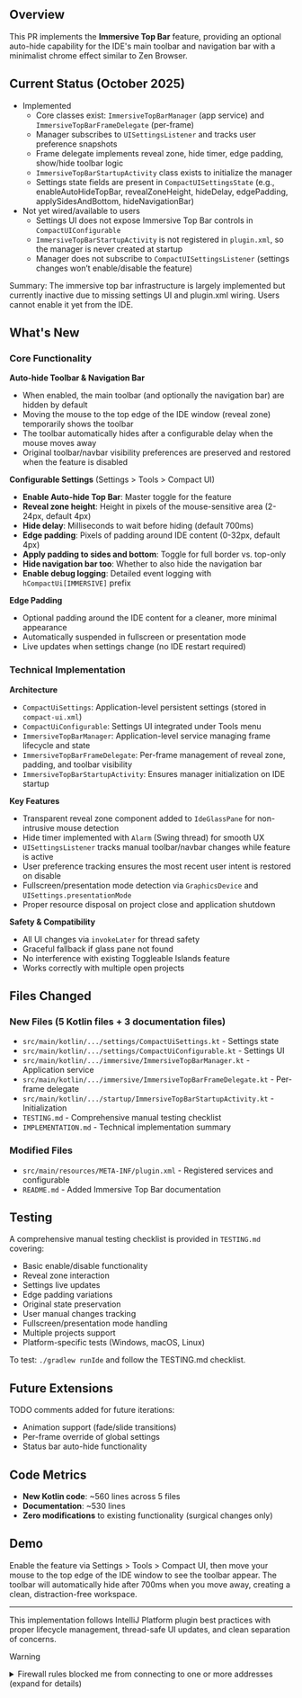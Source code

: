 ## Overview

This PR implements the **Immersive Top Bar** feature, providing an optional auto-hide capability for the IDE's main toolbar and navigation bar with a minimalist chrome effect similar to Zen Browser.

## Current Status (October 2025)

- Implemented
  - Core classes exist: `ImmersiveTopBarManager` (app service) and `ImmersiveTopBarFrameDelegate` (per-frame)
  - Manager subscribes to `UISettingsListener` and tracks user preference snapshots
  - Frame delegate implements reveal zone, hide timer, edge padding, show/hide toolbar logic
  - `ImmersiveTopBarStartupActivity` class exists to initialize the manager
  - Settings state fields are present in `CompactUISettingsState` (e.g., enableAutoHideTopBar, revealZoneHeight, hideDelay, edgePadding, applySidesAndBottom, hideNavigationBar)
- Not yet wired/available to users
  - Settings UI does not expose Immersive Top Bar controls in `CompactUIConfigurable`
  - `ImmersiveTopBarStartupActivity` is not registered in `plugin.xml`, so the manager is never created at startup
  - Manager does not subscribe to `CompactUISettingsListener` (settings changes won’t enable/disable the feature)

Summary: The immersive top bar infrastructure is largely implemented but currently inactive due to missing settings UI and plugin.xml wiring. Users cannot enable it yet from the IDE.

## What's New

### Core Functionality

**Auto-hide Toolbar & Navigation Bar**
- When enabled, the main toolbar (and optionally the navigation bar) are hidden by default
- Moving the mouse to the top edge of the IDE window (reveal zone) temporarily shows the toolbar
- The toolbar automatically hides after a configurable delay when the mouse moves away
- Original toolbar/navbar visibility preferences are preserved and restored when the feature is disabled

**Configurable Settings** (Settings > Tools > Compact UI)
- **Enable Auto-hide Top Bar**: Master toggle for the feature
- **Reveal zone height**: Height in pixels of the mouse-sensitive area (2-24px, default 4px)
- **Hide delay**: Milliseconds to wait before hiding (default 700ms)
- **Edge padding**: Pixels of padding around IDE content (0-32px, default 4px)
- **Apply padding to sides and bottom**: Toggle for full border vs. top-only
- **Hide navigation bar too**: Whether to also hide the navigation bar
- **Enable debug logging**: Detailed event logging with `hCompactUi[IMMERSIVE]` prefix

**Edge Padding**
- Optional padding around the IDE content for a cleaner, more minimal appearance
- Automatically suspended in fullscreen or presentation mode
- Live updates when settings change (no IDE restart required)

### Technical Implementation

**Architecture**
- `CompactUiSettings`: Application-level persistent settings (stored in `compact-ui.xml`)
- `CompactUiConfigurable`: Settings UI integrated under Tools menu
- `ImmersiveTopBarManager`: Application-level service managing frame lifecycle and state
- `ImmersiveTopBarFrameDelegate`: Per-frame management of reveal zone, padding, and toolbar visibility
- `ImmersiveTopBarStartupActivity`: Ensures manager initialization on IDE startup

**Key Features**
- Transparent reveal zone component added to `IdeGlassPane` for non-intrusive mouse detection
- Hide timer implemented with `Alarm` (Swing thread) for smooth UX
- `UISettingsListener` tracks manual toolbar/navbar changes while feature is active
- User preference tracking ensures the most recent user intent is restored on disable
- Fullscreen/presentation mode detection via `GraphicsDevice` and `UISettings.presentationMode`
- Proper resource disposal on project close and application shutdown

**Safety & Compatibility**
- All UI changes via `invokeLater` for thread safety
- Graceful fallback if glass pane not found
- No interference with existing Toggleable Islands feature
- Works correctly with multiple open projects

## Files Changed

### New Files (5 Kotlin files + 3 documentation files)
- `src/main/kotlin/.../settings/CompactUiSettings.kt` - Settings state
- `src/main/kotlin/.../settings/CompactUiConfigurable.kt` - Settings UI
- `src/main/kotlin/.../immersive/ImmersiveTopBarManager.kt` - Application service
- `src/main/kotlin/.../immersive/ImmersiveTopBarFrameDelegate.kt` - Per-frame delegate
- `src/main/kotlin/.../startup/ImmersiveTopBarStartupActivity.kt` - Initialization
- `TESTING.md` - Comprehensive manual testing checklist
- `IMPLEMENTATION.md` - Technical implementation summary

### Modified Files
- `src/main/resources/META-INF/plugin.xml` - Registered services and configurable
- `README.md` - Added Immersive Top Bar documentation

## Testing

A comprehensive manual testing checklist is provided in `TESTING.md` covering:
- Basic enable/disable functionality
- Reveal zone interaction
- Settings live updates
- Edge padding variations
- Original state preservation
- User manual changes tracking
- Fullscreen/presentation mode handling
- Multiple projects support
- Platform-specific tests (Windows, macOS, Linux)

To test: `./gradlew runIde` and follow the TESTING.md checklist.

## Future Extensions

TODO comments added for future iterations:
- Animation support (fade/slide transitions)
- Per-frame override of global settings
- Status bar auto-hide functionality

## Code Metrics

- **New Kotlin code**: ~560 lines across 5 files
- **Documentation**: ~530 lines
- **Zero modifications** to existing functionality (surgical changes only)

## Demo

Enable the feature via Settings > Tools > Compact UI, then move your mouse to the top edge of the IDE window to see the toolbar appear. The toolbar will automatically hide after 700ms when you move away, creating a clean, distraction-free workspace.

---

This implementation follows IntelliJ Platform plugin best practices with proper lifecycle management, thread-safe UI updates, and clean separation of concerns.

> [!WARNING]
>
> <details>
> <summary>Firewall rules blocked me from connecting to one or more addresses (expand for details)</summary>
>
> #### I tried to connect to the following addresses, but was blocked by firewall rules:
>
> - `cache-redirector.jetbrains.com`
    >   - Triggering command: `/usr/lib/jvm/temurin-17-jdk-amd64/bin/java --add-opens=java.base/java.lang=ALL-UNNAMED --add-opens=java.base/java.lang.invoke=ALL-UNNAMED --add-opens=java.base/java.util=ALL-UNNAMED --add-opens=java.prefs/java.util.prefs=ALL-UNNAMED --add-exports=jdk.compiler/com.sun.tools.javac.api=ALL-UNNAMED --add-exports=jdk.compiler/com.sun.tools.javac.util=ALL-UNNAMED --add-opens=java.base/java.util=ALL-UNNAMED --add-opens=java.prefs/java.util.prefs=ALL-UNNAMED --add-opens=java.base/java.nio.charset=ALL-UNNAMED --add-opens=java.base/java.net=ALL-UNNAMED --add-opens=java.base/java.util.concurrent=ALL-UNNAMED --add-opens=java.base/java.util.concurrent.atomic=ALL-UNNAMED --add-opens=java.xml/javax.xml.namespace=ALL-UNNAMED -XX:MaxMetaspaceSize=384m -XX:+HeapDumpOnOutOfMemoryError -Xms256m -Xmx512m -Dfile.encoding=UTF-8 -Duser.country -Duser.language=en -Duser.variant -cp /home/REDACTED/.gradle/wrapper/dists/gradle-9.0.0-bin/d6wjpkvcgsg3oed0qlfss3wgl/gradle-9.0.0/lib/gradle-daemon-main-9.0.0.jar -javaagent:/home/REDACTED/.gradle/wrapper/dists/gradle-9.0.0-bin/d6wjpkvcgsg3oed0qlfss3wgl/gradle-9.0.0/lib/agents/gradle-instrumentation-agent-9.0.0.jar org.gradle.launcher.daemon.bootstrap.GradleDaemon 9.0.0` (dns block)
> - `download.jetbrains.com`
    >   - Triggering command: `/usr/lib/jvm/temurin-17-jdk-amd64/bin/java --add-opens=java.base/java.lang=ALL-UNNAMED --add-opens=java.base/java.lang.invoke=ALL-UNNAMED --add-opens=java.base/java.util=ALL-UNNAMED --add-opens=java.prefs/java.util.prefs=ALL-UNNAMED --add-opens=java.base/java.nio.charset=ALL-UNNAMED --add-opens=java.base/java.net=ALL-UNNAMED --add-opens=java.base/java.util.concurrent=ALL-UNNAMED --add-opens=java.base/java.util.concurrent.atomic=ALL-UNNAMED --add-opens=java.xml/javax.xml.namespace=ALL-UNNAMED -XX:MaxMetaspaceSize=384m -XX:+HeapDumpOnOutOfMemoryError -Xms256m -Xmx512m -Dfile.encoding=UTF-8 -Duser.country -Duser.language=en -Duser.variant -cp /home/REDACTED/.gradle/wrapper/dists/gradle-9.0.0-bin/d6wjpkvcgsg3oed0qlfss3wgl/gradle-9.0.0/lib/gradle-daemon-main-9.0.0.jar -javaagent:/home
